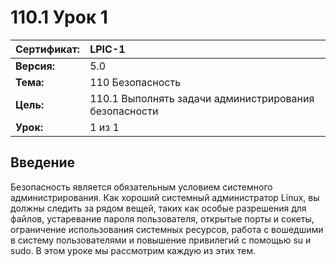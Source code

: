 # 110.1 Урок 1

| **Сертификат:** | LPIC-1                                      |
|:----------------|:--------------------------------------------|
| **Версия:**     | 5.0                                         |
| **Тема:**       | 110 Безопасность                            |                           
| **Цель:**       | 110.1 Выполнять задачи администрирования безопасности |
| **Урок:**       | 1 из 1                                      |


## Введение

Безопасность является обязательным условием системного администрирования. Как хороший системный администратор Linux, вы должны следить за рядом вещей, таких как особые разрешения для файлов, устаревание пароля пользователя, открытые порты и сокеты, ограничение использования системных ресурсов, работа с вошедшими в систему пользователями и повышение привилегий с помощью su и sudo. В этом уроке мы рассмотрим каждую из этих тем.
